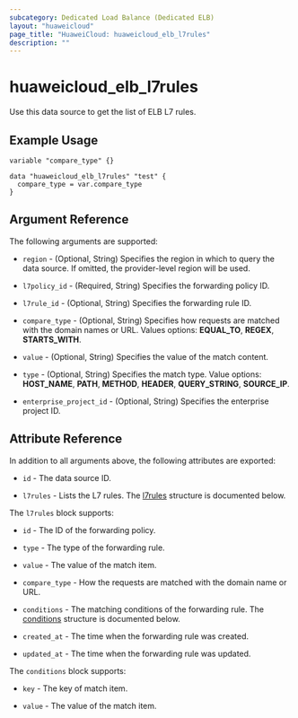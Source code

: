 ```yaml
---
subcategory: Dedicated Load Balance (Dedicated ELB)
layout: "huaweicloud"
page_title: "HuaweiCloud: huaweicloud_elb_l7rules"
description: ""
---
```


# huaweicloud_elb_l7rules

Use this data source to get the list of ELB L7 rules.

## Example Usage

```hcl
variable "compare_type" {}

data "huaweicloud_elb_l7rules" "test" {
  compare_type = var.compare_type
}
```

## Argument Reference

The following arguments are supported:

* `region` - (Optional, String) Specifies the region in which to query the data source.
  If omitted, the provider-level region will be used.

* `l7policy_id` - (Required, String) Specifies the forwarding policy ID.

* `l7rule_id` - (Optional, String) Specifies the forwarding rule ID.

* `compare_type` - (Optional, String) Specifies how requests are matched with the domain names or URL. Values options:
  **EQUAL_TO**, **REGEX**, **STARTS_WITH**.

* `value` - (Optional, String) Specifies the value of the match content.

* `type` - (Optional, String) Specifies the match type. Value options: **HOST_NAME**, **PATH**, **METHOD**, **HEADER**,
  **QUERY_STRING**, **SOURCE_IP**.

* `enterprise_project_id` - (Optional, String) Specifies the enterprise project ID.

## Attribute Reference

In addition to all arguments above, the following attributes are exported:

* `id` - The data source ID.

* `l7rules` - Lists the L7 rules.
  The [l7rules](#Elb_l7rules) structure is documented below.

<a name="Elb_l7rules"></a>
The `l7rules` block supports:

* `id` - The ID of the forwarding policy.

* `type` - The type of the forwarding rule.

* `value` - The value of the match item.

* `compare_type` - How the requests are matched with the domain name or URL.

* `conditions` - The matching conditions of the forwarding rule. The [conditions](#Elb_l7rules_conditions) structure is
  documented below.

* `created_at` - The time when the forwarding rule was created.

* `updated_at` - The time when the forwarding rule was updated.

<a name="Elb_l7rules_conditions"></a>
The `conditions` block supports:

* `key` - The key of match item.

* `value` - The value of the match item.
